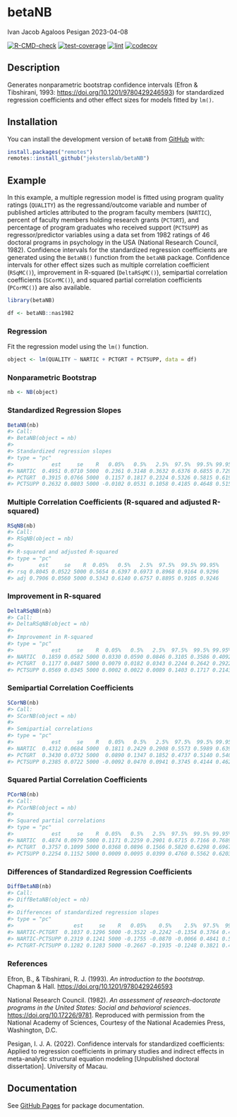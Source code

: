 betaNB
================
Ivan Jacob Agaloos Pesigan
2023-04-08

<!-- README.md is generated from README.Rmd. Please edit that file -->
<!-- badges: start -->

[![R-CMD-check](https://github.com/jeksterslab/betaNB/workflows/R-CMD-check/badge.svg)](https://github.com/jeksterslab/betaNB/actions)
[![test-coverage](https://github.com/jeksterslab/betaNB/actions/workflows/test-coverage.yaml/badge.svg)](https://github.com/jeksterslab/betaNB/actions/workflows/test-coverage.yaml)
[![lint](https://github.com/jeksterslab/betaNB/actions/workflows/lint.yaml/badge.svg)](https://github.com/jeksterslab/betaNB/actions/workflows/lint.yaml)
[![codecov](https://codecov.io/gh/jeksterslab/betaNB/branch/main/graph/badge.svg?token=KVLUET3DJ6)](https://codecov.io/gh/jeksterslab/betaNB)
<!-- badges: end -->

## Description

Generates nonparametric bootstrap confidence intervals (Efron &
Tibshirani, 1993: <https://doi.org/10.1201/9780429246593>) for
standardized regression coefficients and other effect sizes for models
fitted by `lm()`.

## Installation

<!--
You can install the CRAN release of `betaNB` with:

```r
install.packages("betaNB")
```
-->

You can install the development version of `betaNB` from
[GitHub](https://github.com/jeksterslab/betaNB) with:

``` r
install.packages("remotes")
remotes::install_github("jeksterslab/betaNB")
```

## Example

In this example, a multiple regression model is fitted using program
quality ratings (`QUALITY`) as the regressand/outcome variable and
number of published articles attributed to the program faculty members
(`NARTIC`), percent of faculty members holding research grants
(`PCTGRT`), and percentage of program graduates who received support
(`PCTSUPP`) as regressor/predictor variables using a data set from 1982
ratings of 46 doctoral programs in psychology in the USA (National
Research Council, 1982). Confidence intervals for the standardized
regression coefficients are generated using the `BetaNB()` function from
the `betaNB` package. Confidence intervals for other effect sizes such
as multiple correlation coefficient (`RSqMC()`), improvement in
R-squared (`DeltaRSqMC()`), semipartial correlation coefficients
(`SCorMC()`), and squared partial correlation coefficients (`PCorMC()`)
are also available.

``` r
library(betaNB)
```

``` r
df <- betaNB::nas1982
```

### Regression

Fit the regression model using the `lm()` function.

``` r
object <- lm(QUALITY ~ NARTIC + PCTGRT + PCTSUPP, data = df)
```

### Nonparametric Bootstrap

``` r
nb <- NB(object)
```

### Standardized Regression Slopes

``` r
BetaNB(nb)
#> Call:
#> BetaNB(object = nb)
#> 
#> Standardized regression slopes
#> type = "pc"
#>            est     se    R   0.05%   0.5%   2.5%  97.5%  99.5% 99.95%
#> NARTIC  0.4951 0.0710 5000  0.2361 0.3148 0.3632 0.6376 0.6855 0.7295
#> PCTGRT  0.3915 0.0766 5000  0.1157 0.1817 0.2324 0.5326 0.5815 0.6197
#> PCTSUPP 0.2632 0.0803 5000 -0.0102 0.0531 0.1058 0.4185 0.4648 0.5158
```

### Multiple Correlation Coefficients (R-squared and adjusted R-squared)

``` r
RSqNB(nb)
#> Call:
#> RSqNB(object = nb)
#> 
#> R-squared and adjusted R-squared
#> type = "pc"
#>        est     se    R  0.05%   0.5%   2.5%  97.5%  99.5% 99.95%
#> rsq 0.8045 0.0522 5000 0.5654 0.6397 0.6973 0.8968 0.9164 0.9296
#> adj 0.7906 0.0560 5000 0.5343 0.6140 0.6757 0.8895 0.9105 0.9246
```

### Improvement in R-squared

``` r
DeltaRSqNB(nb)
#> Call:
#> DeltaRSqNB(object = nb)
#> 
#> Improvement in R-squared
#> type = "pc"
#>            est     se    R  0.05%   0.5%   2.5%  97.5%  99.5% 99.95%
#> NARTIC  0.1859 0.0582 5000 0.0330 0.0590 0.0846 0.3105 0.3586 0.4092
#> PCTGRT  0.1177 0.0487 5000 0.0079 0.0182 0.0343 0.2244 0.2642 0.2922
#> PCTSUPP 0.0569 0.0345 5000 0.0002 0.0022 0.0089 0.1403 0.1717 0.2143
```

### Semipartial Correlation Coefficients

``` r
SCorNB(nb)
#> Call:
#> SCorNB(object = nb)
#> 
#> Semipartial correlations
#> type = "pc"
#>            est     se    R   0.05%   0.5%   2.5%  97.5%  99.5% 99.95%
#> NARTIC  0.4312 0.0684 5000  0.1811 0.2429 0.2908 0.5573 0.5989 0.6397
#> PCTGRT  0.3430 0.0732 5000  0.0890 0.1347 0.1852 0.4737 0.5140 0.5406
#> PCTSUPP 0.2385 0.0722 5000 -0.0092 0.0470 0.0941 0.3745 0.4144 0.4629
```

### Squared Partial Correlation Coefficients

``` r
PCorNB(nb)
#> Call:
#> PCorNB(object = nb)
#> 
#> Squared partial correlations
#> type = "pc"
#>            est     se    R  0.05%   0.5%   2.5%  97.5%  99.5% 99.95%
#> NARTIC  0.4874 0.0979 5000 0.1171 0.2259 0.2901 0.6715 0.7166 0.7689
#> PCTGRT  0.3757 0.1099 5000 0.0368 0.0896 0.1566 0.5820 0.6298 0.6967
#> PCTSUPP 0.2254 0.1152 5000 0.0009 0.0095 0.0399 0.4760 0.5562 0.6203
```

### Differences of Standardized Regression Coefficients

``` r
DiffBetaNB(nb)
#> Call:
#> DiffBetaNB(object = nb)
#> 
#> Differences of standardized regression slopes
#> type = "pc"
#>                   est     se    R   0.05%    0.5%    2.5%  97.5%  99.5% 99.95%
#> NARTIC-PCTGRT  0.1037 0.1296 5000 -0.3522 -0.2242 -0.1354 0.3764 0.4650 0.5695
#> NARTIC-PCTSUPP 0.2319 0.1241 5000 -0.1755 -0.0870 -0.0066 0.4841 0.5707 0.6568
#> PCTGRT-PCTSUPP 0.1282 0.1283 5000 -0.2667 -0.1935 -0.1248 0.3821 0.4562 0.5186
```

### References

Efron, B., & Tibshirani, R. J. (1993). *An introduction to the
bootstrap*. Chapman & Hall. <https://doi.org/10.1201/9780429246593>

National Research Council. (1982). *An assessment of research-doctorate
programs in the United States: Social and behavioral sciences*.
<https://doi.org/10.17226/9781>. Reproduced with permission from the
National Academy of Sciences, Courtesy of the National Academies Press,
Washington, D.C.

Pesigan, I. J. A. (2022). Confidence intervals for standardized
coefficients: Applied to regression coefficients in primary studies and
indirect effects in meta-analytic structural equation modeling
\[Unpublished doctoral dissertation\]. University of Macau.

## Documentation

See [GitHub Pages](https://jeksterslab.github.io/betaNB/index.html) for
package documentation.
